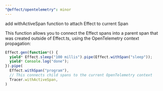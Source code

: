 ```yaml
---
"@effect/opentelemetry": minor
---
```


add withActiveSpan function to attach Effect to current Span

This function allows you to connect the Effect spans into a parent span
that was created outside of Effect.ts, using the OpenTelemetry context propagation:

```ts
Effect.gen(function*() {
  yield* Effect.sleep("100 millis").pipe(Effect.withSpan("sleep"));
  yield* Console.log("done");
}).pipe(
  Effect.withSpan("program"),
  // This connects child spans to the current OpenTelemetry context
  Tracer.withActiveSpan,
)
```
